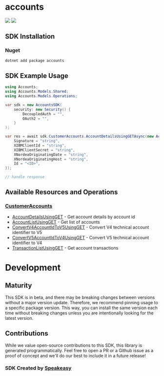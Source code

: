 # accounts

<div align="left">
    <a href="https://speakeasyapi.dev/"><img src="https://custom-icon-badges.demolab.com/badge/-Built%20By%20Speakeasy-212015?style=for-the-badge&logoColor=FBE331&logo=speakeasy&labelColor=545454" /></a>
    <a href="https://github.com/speakeasy-sdks/nordtest.git/actions"><img src="https://img.shields.io/github/actions/workflow/status/speakeasy-sdks/nordtest/speakeasy_sdk_generation.yml?style=for-the-badge" /></a>
    
</div>

<!-- Start SDK Installation -->
## SDK Installation

### Nuget

```bash
dotnet add package accounts
```
<!-- End SDK Installation -->

## SDK Example Usage
<!-- Start SDK Example Usage -->
```csharp
using Accounts;
using Accounts.Models.Shared;
using Accounts.Models.Operations;

var sdk = new AccountsSDK(
    security: new Security() {
        DecoupledAuth = "",
        OAuth2 = "",
    }
);

var res = await sdk.CustomerAccounts.AccountDetailsUsingGETAsync(new AccountDetailsUsingGETRequest() {
    Signature = "string",
    XIBMClientId = "string",
    XIBMClientSecret = "string",
    XNordeaOriginatingDate = "string",
    XNordeaOriginatingHost = "string",
    Id = "<ID>",
});

// handle response
```
<!-- End SDK Example Usage -->

<!-- Start SDK Available Operations -->
## Available Resources and Operations


### [CustomerAccounts](docs/sdks/customeraccounts/README.md)

* [AccountDetailsUsingGET](docs/sdks/customeraccounts/README.md#accountdetailsusingget) - Get account details by account id
* [AccountListUsingGET](docs/sdks/customeraccounts/README.md#accountlistusingget) - Get list of accounts
* [ConvertV4AccountIdToV5UsingGET](docs/sdks/customeraccounts/README.md#convertv4accountidtov5usingget) - Convert V4 technical account identifier to V5
* [ConvertV5AccountIdToV4UsingGET](docs/sdks/customeraccounts/README.md#convertv5accountidtov4usingget) - Convert V5 technical account identifier to V4
* [TransactionListUsingGET](docs/sdks/customeraccounts/README.md#transactionlistusingget) - Get account transactions
<!-- End SDK Available Operations -->

<!-- Start Dev Containers -->

<!-- End Dev Containers -->

<!-- Placeholder for Future Speakeasy SDK Sections -->

# Development

## Maturity

This SDK is in beta, and there may be breaking changes between versions without a major version update. Therefore, we recommend pinning usage
to a specific package version. This way, you can install the same version each time without breaking changes unless you are intentionally
looking for the latest version.

## Contributions

While we value open-source contributions to this SDK, this library is generated programmatically.
Feel free to open a PR or a Github issue as a proof of concept and we'll do our best to include it in a future release!

### SDK Created by [Speakeasy](https://docs.speakeasyapi.dev/docs/using-speakeasy/client-sdks)
